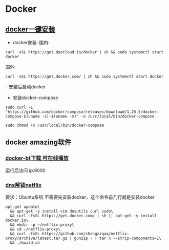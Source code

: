 # Docker 

## [docker一键安装](https://blog.csdn.net/m0_37607365/article/details/79811086)
- docker安装:
国内:  
```
curl -sSL https://get.daocloud.io/docker | sh && sudo systemctl start docker
```
国外:    
```
curl -sSL https://get.docker.com/ | sh && sudo systemctl start docker
```
~~- 安装后启动docker~~

- 安装docker-compose
```
sudo curl -L "https://github.com/docker/compose/releases/download/1.25.5/docker-compose-$(uname -s)-$(uname -m)" -o /usr/local/bin/docker-compose
```
```
sudo chmod +x /usr/local/bin/docker-compose  
```
## docker amazing软件
### [docker-bt下载 可在线播放](https://github.com/asapach/peerflix-server/blob/master/Docker.md)
运行后访问 ip:9000
### [dns解锁netflix](https://github.com/chengziqaq/netflix-proxy)
要求：Ubuntu系统 不需要先安装docker，这个命令前几行就是安装docker
```docker
apt-get update\
  && apt-get -y install vim dnsutils curl sudo\
  && curl -fsSL https://get.docker.com/ | sh || apt-get -y install docker.io\
  && mkdir -p ~/netflix-proxy\
  && cd ~/netflix-proxy\
  && curl -fsSL https://github.com/chengziqaq/netflix-proxy/archive/latest.tar.gz | gunzip - | tar x --strip-components=1\
  && ./build.sh
```













